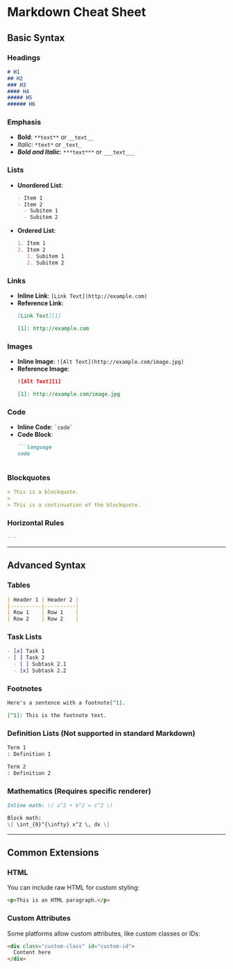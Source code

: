 # **Markdown Cheat Sheet**

## **Basic Syntax**

### **Headings**

```markdown
# H1
## H2
### H3
#### H4
##### H5
###### H6
```

### **Emphasis**

- **Bold**: `**text**` or `__text__`
- *Italic*: `*text*` or `_text_`
- ***Bold and Italic***: `***text***` or `___text___`

### **Lists**

- **Unordered List**:
  ```markdown
  - Item 1
  - Item 2
    - Subitem 1
    - Subitem 2
  ```

- **Ordered List**:
  ```markdown
  1. Item 1
  2. Item 2
     1. Subitem 1
     2. Subitem 2
  ```

### **Links**

- **Inline Link**: `[Link Text](http://example.com)`
- **Reference Link**: 
  ```markdown
  [Link Text][1]

  [1]: http://example.com
  ```

### **Images**

- **Inline Image**: `![Alt Text](http://example.com/image.jpg)`
- **Reference Image**: 
  ```markdown
  ![Alt Text][1]

  [1]: http://example.com/image.jpg
  ```

### **Code**

- **Inline Code**: `` `code` ``
- **Code Block**:
  ```markdown
  ```language
  code
  ```
  ```

### **Blockquotes**

```markdown
> This is a blockquote.
> 
> This is a continuation of the blockquote.
```

### **Horizontal Rules**

```markdown
---
```

---

## **Advanced Syntax**

### **Tables**

```markdown
| Header 1 | Header 2 |
|----------|----------|
| Row 1    | Row 1    |
| Row 2    | Row 2    |
```

### **Task Lists**

```markdown
- [x] Task 1
- [ ] Task 2
  - [ ] Subtask 2.1
  - [x] Subtask 2.2
```

### **Footnotes**

```markdown
Here's a sentence with a footnote[^1].

[^1]: This is the footnote text.
```

### **Definition Lists** (Not supported in standard Markdown)

```markdown
Term 1
: Definition 1

Term 2
: Definition 2
```

### **Mathematics** (Requires specific renderer)

```markdown
Inline math: \( a^2 + b^2 = c^2 \)

Block math:
\[ \int_{0}^{\infty} x^2 \, dx \]
```

---

## **Common Extensions**

### **HTML**

You can include raw HTML for custom styling:

```markdown
<p>This is an HTML paragraph.</p>
```

### **Custom Attributes**

Some platforms allow custom attributes, like custom classes or IDs:

```markdown
<div class="custom-class" id="custom-id">
  Content here
</div>
```
